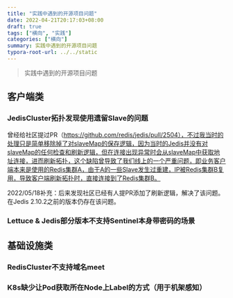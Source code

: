 ```yaml
---
title: "实践中遇到的开源项目问题"
date: 2022-04-21T20:17:03+08:00
draft: true
tags: ["横向", "实践"]
categories: ["横向"]
summary: 实践中遇到的开源项目问题
typora-root-url: ../../static
---
```


> 实践中遇到的开源项目问题

## 客户端类

### JedisCluster拓扑发现使用遗留Slave的问题

曾经给社区提过PR（https://github.com/redis/jedis/pull/2504），不过我当时的处理只是简单移除掉了对slaveMap的保存逻辑，因为当时的Jedis并没有对slaveMap的任何检查和刷新逻辑，但在连接出现异常时会从slaveMap中获取地址连接，进而刷新拓扑，这个缺陷曾导致了我们线上的一个严重问题，即业务客户端本来是使用的Redis集群A，由于A的一些Slave发生过重建，IP被Redis集群B复用，导致客户端刷新拓扑时，直接连接到了Redis集群B。

2022/05/18补充：后来发现社区已经有人提PR添加了刷新逻辑，解决了该问题。在Jedis 2.10.2之前的版本仍存在该问题。

### Lettuce & Jedis部分版本不支持Sentinel本身带密码的场景

## 基础设施类

### RedisCluster不支持域名meet

### K8s缺少让Pod获取所在Node上Label的方式（用于机架感知）

